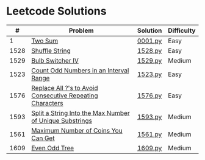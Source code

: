 # Leetcode Solutions


| # | Problem | Solution | Difficulty |
| --- | --- | --- | --- |
| 1 | [Two Sum](https://leetcode.com/problems/two-sum/) | [0001.py](/leetcode/solutions/0001.py) | Easy |
| 1528 | [Shuffle String](https://leetcode.com/problems/shuffle-string/) | [1528.py](/leetcode/solutions/1528.py) | Easy |
| 1529 | [Bulb Switcher IV](https://leetcode.com/problems/bulb-switcher-iv/) | [1529.py](/leetcode/solutions/1529.py) | Medium |
| 1523 | [Count Odd Numbers in an Interval Range](https://leetcode.com/problems/count-odd-numbers-in-an-interval-range/) | [1523.py](/leetcode/solutions/1523.py) | Easy |
| 1576 | [Replace All ?'s to Avoid Consecutive Repeating Characters](https://leetcode.com/problems/replace-all-s-to-avoid-consecutive-repeating-characters/) | [1576.py](/leetcode/solutions/1576.py) | Easy |
| 1593 | [Split a String Into the Max Number of Unique Substrings](https://leetcode.com/problems/split-a-string-into-the-max-number-of-unique-substrings) | [1593.py](/leetcode/solutions/1593.py) | Medium |
| 1561 | [Maximum Number of Coins You Can Get](https://leetcode.com/problems/maximum-number-of-coins-you-can-get) | [1561.py](/leetcode/solutions/1561.py) | Medium |
| 1609 | [Even Odd Tree](https://leetcode.com/problems/even-odd-tree) | [1609.py](/leetcode/solutions/1609.py) | Medium |
